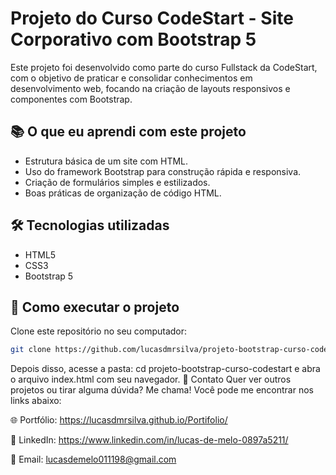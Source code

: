 # Projeto do Curso CodeStart - Site Corporativo com Bootstrap 5

Este projeto foi desenvolvido como parte do curso Fullstack da CodeStart, com o objetivo de praticar e consolidar conhecimentos em desenvolvimento web, focando na criação de layouts responsivos e componentes com Bootstrap.

## 📚 O que eu aprendi com este projeto

- Estrutura básica de um site com HTML.
- Uso do framework Bootstrap para construção rápida e responsiva.
- Criação de formulários simples e estilizados.
- Boas práticas de organização de código HTML.

## 🛠 Tecnologias utilizadas

- HTML5
- CSS3
- Bootstrap 5

## 🚀 Como executar o projeto

Clone este repositório no seu computador:

```bash
git clone https://github.com/lucasdmrsilva/projeto-bootstrap-curso-codestart.git
```
Depois disso, acesse a pasta: cd projeto-bootstrap-curso-codestart e abra o arquivo index.html com seu navegador.
📌 Contato
Quer ver outros projetos ou tirar alguma dúvida? Me chama!
Você pode me encontrar nos links abaixo:

🌐 Portfólio: https://lucasdmrsilva.github.io/Portifolio/

💼 LinkedIn: https://www.linkedin.com/in/lucas-de-melo-0897a5211/

📧 Email: lucasdemelo011198@gmail.com
